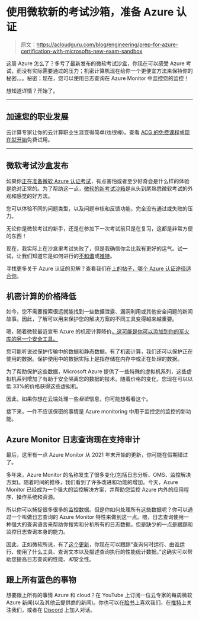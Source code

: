 # 使用微软新的考试沙箱，准备 Azure 认证

> 原文：<https://acloudguru.com/blog/engineering/prep-for-azure-certification-with-microsofts-new-exam-sandbox>

这周 Azure 怎么了？多亏了最新发布的微软考试沙盒，你现在可以感受 Azure 考试，而没有实际需要通过的压力；机密计算机现在给你一个更便宜方法来保持你的秘密。。。秘密；现在，您可以使用日志查询在 Azure Monitor 中监控您的监控！

想知道详情？开始了。

* * *

## 加速您的职业发展

云计算专家让你的云计算职业生涯变得简单(也很棒)。查看 [ACG 的免费课程](https://acloudguru.com/blog/news/whats-free-at-acg)或[现在就开始](https://acloudguru.com/pricing)免费试用。

* * *

## 微软考试沙盒发布

如果你[正在准备微软 Azure 认证考试](https://acloudguru.com/blog/engineering/tips-to-prepare-for-your-microsoft-azure-certification-exam)，有点害怕或者至少好奇会是什么样的体验是绝对正常的。为了帮助这一点，[微软的新考试沙箱](https://techcommunity.microsoft.com/t5/microsoft-learn-blog/new-to-microsoft-certification-exams-we-have-something-you-need/ba-p/3041520)是从头到尾熟悉微软考试的外观和感觉的好方法。

您可以体验不同的问题类型，以及问题审核和反馈功能，完全没有通过或失败的压力。

无论你是微软考试的新手，还是在参加下一次考试前只是在复习，这都是非常方便的东西！

现在，我实际上在沙盒里考试失败了，但是我确信你会比我有更好的运气。试一试，让我们知道它是如何进行的[不和谐](http://discord.gg/acloudguru)或[推特](https://twitter.com/acloudguru)。

寻找更多关于 Azure 认证的见解？查看我们在[上的帖子，哪个 Azure 认证途径适合你](https://acloudguru.com/blog/engineering/which-azure-certification-is-right-for-me)。

## 机密计算的价格降低

如今，您不需要搜索很远就能找到一些数据泄露、漏洞利用或其他安全问题的新闻故事。因此，了解可以用来保护您的解决方案的不同工具变得越来越重要。

嗯，随着微软最近宣布 Azure 的机密计算降价[，这可能是你可以添加到你的军火库的另一个安全工具。](https://azure.microsoft.com/en-us/updates/announcing-price-reductions-for-azure-confidential-computing/)

您可能听说过保护传输中的数据和静态数据。有了机密计算，我们还可以保护正在使用的数据。保护使用中的数据实际上是指存储在内存中或正在处理的数据。

为了帮助保护这些数据，Microsoft Azure 提供了一些特殊的虚拟机系列，这些虚拟机系列增加了有助于安全隔离您的数据的技术。随着价格的变化，您现在可以以低 33%的价格获得这些虚拟机。

因此，如果你想在云端处理一些*秘密*信息，你可能想看看这个。

接下来，一件不应该保密的事情是 Azure monitoring 中用于监控您的监控的新功能。

## Azure Monitor 日志查询现在支持审计

最后，这里有一点 Azure Monitor 从 2021 年末开始的更新，你可能在假期错过了。

多年来，Azure Monitor 的名称发生了很多变化(包括日志分析、OMS、监控解决方案)。随着时间的推移，我们看到了许多改进和功能的增加。今天，Azure Monitor 已经成为一个强大的监控解决方案，并帮助您监控 Azure 内外的应用程序、操作系统和资源。

所以你可以捕捉很多很多的监控数据。但是你如何处理所有这些数据呢？你可以通过一个叫做日志查询的 Azure Monitor 特性来做到这一点。嗯，日志查询使用一种强大的查询语言来帮助你搜索和分析所有的日志数据。但是缺少的一点是跟踪和监控日志查询本身的能力。

因此，正如微软所说，有了[这个更新](https://azure.microsoft.com/en-au/updates/general-availability-audit-logs-of-azure-monitor-log-queries/)，你现在可以跟踪“查询何时运行、由谁运行、使用了什么工具、查询文本以及描述查询执行的性能统计数据。”这确实可以帮助您提高日志查询的性能、*和*安全性。

## 跟上所有蓝色的事物

想要跟上所有的事情 Azure 和 cloud？在 YouTube 上订阅一位云专家的每周微软 Azure 新闻(以及其他云提供商的新闻)。你也可以在[脸书](https://www.facebook.com/acloudguru)上喜欢我们，在[推特](https://twitter.com/acloudguru)上关注我们，或者在 [Discord](http://discord.gg/acloudguru) 上加入对话。
